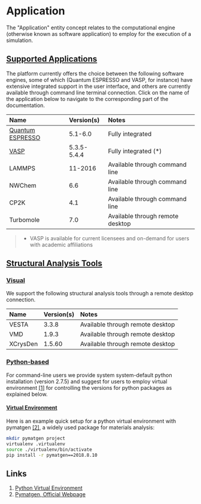 # Application

The "Application" entity concept relates to the computational engine (otherwise known as software application) to employ for the execution of a simulation. 

## [Supported Applications]()

The platform currently offers the choice between the following software engines, some of which (Quantum ESPRESSO and VASP, for instance) have extensive integrated support in the user interface, and others are currently available through command line terminal connection. Click on the name of the application below to navigate to the corresponding part of the documentation.

| Name    |  Version(s)      | Notes      |
| :-------- |:----------- |:------------- |
| [Quantum ESPRESSO](modeling/quantum-espresso.md) | 5.1-6.0 | Fully integrated |
| [VASP](modeling/vasp.md)      | 5.3.5-5.4.4 | Fully integrated (*) |
| LAMMPS    | 11-2016 | Available through command line |
| NWChem    | 6.6     | Available through command line |
| CP2K      | 4.1     | Available through command line |
| Turbomole | 7.0     | Available through remote desktop |

> * VASP is available for current licensees and on-demand for users with academic affiliations

## [Structural Analysis Tools]()

### [Visual]()

We support the following structural analysis tools through a remote desktop connection.

| Name      |  Version(s) | Notes         |
| :-------- |:----------- |:------------- |
| VESTA     | 3.3.8       | Available through remote desktop |
| VMD       | 1.9.3       | Available through remote desktop |
| XCrysDen  | 1.5.60      | Available through remote desktop |

### [Python-based]()

For command-line users we provide system system-default python installation (version 2.7.5) and suggest for users to employ virtual environment [[1]](#links) for controlling the versions for python packages as explained below.

#### [Virtual Environment]()

Here is an example quick setup for a python virtual environment with pymatgen [[2]](#links), a widely used package for materials analysis:

```bash
mkdir pymatgen project
virtualenv .virtualenv
source ./virtualenv/bin/activate
pip install -r pymatgen==2018.8.10
```

## Links

1. [Python Virtual Environment](https://docs.python-guide.org/dev/virtualenvs/#lower-level-virtualenv)
2. [Pymatgen, Official Webpage](http://pymatgen.org/)
